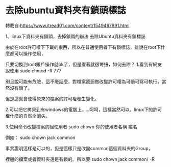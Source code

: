 # 去除ubuntu資料夾有鎖頭標誌

轉載自:https://www.itread01.com/content/1549487891.html

1、linux下資料夾有鎖頭，去掉鎖頭的辦法 去除Ubuntu資料夾有鎖標誌   

由於在root許可權下下載的東西，所以在普通使用者下有鎖標誌，雖說在root下什麼都可以操作使用，

只要切換到root賬戶操作就ok了，但是看著就很彆扭，如何去除？ 1.看到有網友說使用   sudo chmod -R 777     

別且說可能有危險，這不廢話麼，對檔案遞迴做改變許可權為可讀可寫可執行，當然沒有鎖了。 

但是這就會使得原來的檔案的許可權發生變化。   

2.可以把它拷貝到有windows的電腦上……呵呵，這樣當然可以，linux下的許可權什麼的自然全消失。 

3.使用命令改變檔案的組使用者   sudo chown 你的使用者名稱 檔名     

例如：   sudo chown jack common      

事實證明這樣是可以的，但是這樣只是改變common這個資料夾的Group，

裡邊的檔案或者資料夾還是有鎖的。所以要   sudo chown jack common/ -R 

